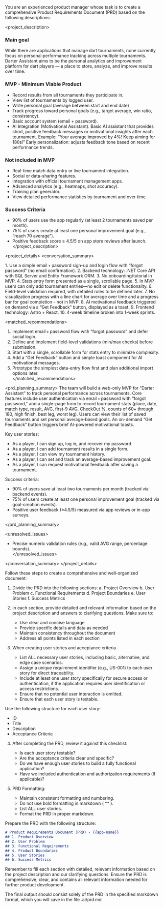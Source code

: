 You are an experienced product manager whose task is to create a comprehensive Product Requirements Document (PRD) based on the following descriptions:

<project_description>
### Main goal
While there are applications that manage dart tournaments, none currently focus on personal performance tracking across multiple tournaments.
Darter Assistant aims to be the personal analytics and improvement platform for dart players — a place to store, analyze, and improve results over time.

### MVP - Minimum Viable Product
- Record results from all tournaments they participate in.
- View list of tournaments by logged user.
- Write personal goal (average between start and end date)
- Track progress toward personal goals (e.g., target average, win ratio, consistency).
- Basic account system (email + password).
- AI Integration (Motivational Assistant). Basic AI assistant that provides short, positive feedback messages or motivational insights after each tournament.
Example: “Your average improved by 4%! Keep aiming for 180s!”
Early personalization: adjusts feedback tone based on recent performance trends.

### Not included in MVP
- Real-time match data entry or live tournament integration.
- Social or data-sharing features.
- Integration with official tournament management apps.
- Advanced analytics (e.g., heatmaps, shot accuracy).
- Training plan generator.
- View detailed performance statistics by tournament and over time.

### Success Criteria
- 90% of users use the app regularly (at least 2 tournaments saved per month).
- 75% of users create at least one personal improvement goal (e.g., “reach 70 average”).
- Positive feedback score ≥ 4.5/5 on app store reviews after launch.
</project_description>

<project_details>
<conversation_summary>

<decisions>
1. Use a simple email + password sign-up and login flow with “forgot password” (no email confirmation).  
2. Backend technology: .NET Core API with SQL Server and Entity Framework ORM.  
3. No onboarding/tutorial in MVP.  
4. Stats entry form presented as a single, scrollable page.  
5. In MVP users can only add tournament entries—no edit or delete functionality.  
6. Field-level validation required, with detailed rules to be defined later.  
7. No visualization progress with a line chart for average over time and a progress bar for goal completion - not in MVP.  
8. AI motivational feedback triggered on demand via a “Get Feedback” button, displayed as a toast.  
9. Frontend technology: Astro + React.  
10. 4-week timeline broken into 1-week sprints.  
</decisions>

<matched_recommendations>
1. Implement email + password flow with “forgot password” and defer social login.  
2. Define and implement field-level validations (min/max checks) before submission.  
3. Start with a single, scrollable form for stats entry to minimize complexity.    
5. Add a “Get Feedback” button and simple toast component for AI motivational messages.  
6. Prototype the simplest data-entry flow first and plan additional import options later.  
</matched_recommendations>

<prd_planning_summary>
The team will build a web-only MVP for “Darter Assistant” to track personal performance across tournaments. Core features include user authentication via email + password with “forgot password,” and a single-page form to record tournament stats (place, date, match type, result, AVG, first-9 AVG, CheckOut %, counts of 60+ through 180, high finish, best leg, worst leg). Users can view their list of saved tournaments and set personal average-based goals. An on-demand “Get Feedback” button triggers brief AI-powered motivational toasts.

Key user stories:
- As a player, I can sign up, log in, and recover my password.
- As a player, I can add tournament results in a single form.
- As a player, I can view my tournament history.
- As a player, I can set and track an average-based improvement goal.
- As a player, I can request motivational feedback after saving a tournament.

Success criteria:
- 90% of users save at least two tournaments per month (tracked via backend events).  
- 75% of users create at least one personal improvement goal (tracked via goal-creation events).  
- Positive user feedback (≥4.5/5) measured via app reviews or in-app surveys.

</prd_planning_summary>

<unresolved_issues>
- Precise numeric validation rules (e.g., valid AVG range, percentage bounds).  
</unresolved_issues>

</conversation_summary>
</project_details>

Follow these steps to create a comprehensive and well-organized document:

1. Divide the PRD into the following sections:
   a. Project Overview
   b. User Problem
   c. Functional Requirements
   d. Project Boundaries
   e. User Stories
   f. Success Metrics

2. In each section, provide detailed and relevant information based on the project description and answers to clarifying questions. Make sure to:
   - Use clear and concise language
   - Provide specific details and data as needed
   - Maintain consistency throughout the document
   - Address all points listed in each section

3. When creating user stories and acceptance criteria
   - List ALL necessary user stories, including basic, alternative, and edge case scenarios.
   - Assign a unique requirement identifier (e.g., US-001) to each user story for direct traceability.
   - Include at least one user story specifically for secure access or authentication, if the application requires user identification or access restrictions.
   - Ensure that no potential user interaction is omitted.
   - Ensure that each user story is testable.

Use the following structure for each user story:
- ID
- Title
- Description
- Acceptance Criteria

4. After completing the PRD, review it against this checklist:
   - Is each user story testable?
   - Are the acceptance criteria clear and specific?
   - Do we have enough user stories to build a fully functional application?
   - Have we included authentication and authorization requirements (if applicable)?

5. PRD Formatting:
   - Maintain consistent formatting and numbering.
   - Do not use bold formatting in markdown ( ** ).
   - List ALL user stories.
   - Format the PRD in proper markdown.

Prepare the PRD with the following structure:

```markdown
# Product Requirements Document (PRD) - {{app-name}}
## 1. Product Overview
## 2. User Problem
## 3. Functional Requirements
## 4. Product Boundaries
## 5. User Stories
## 6. Success Metrics
```

Remember to fill each section with detailed, relevant information based on the project description and our clarifying questions. Ensure the PRD is comprehensive, clear, and contains all relevant information needed for further product development.

The final output should consist solely of the PRD in the specified markdown format, which you will save in the file .ai/prd.md
